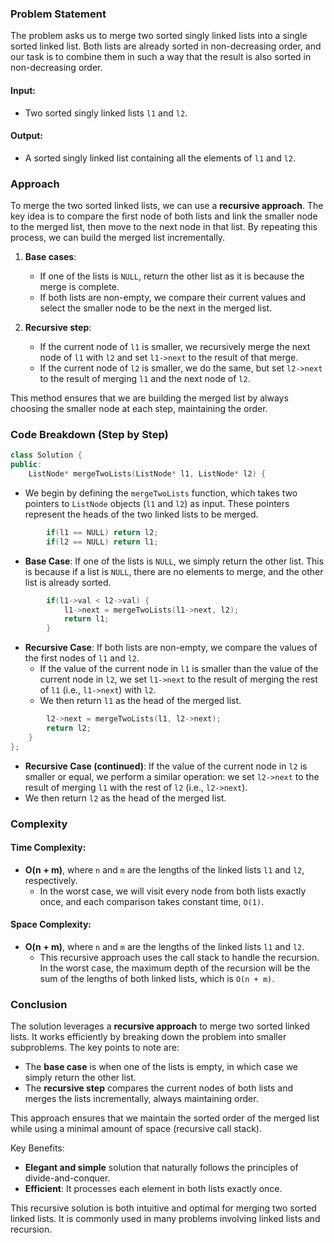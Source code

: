 ### Problem Statement

The problem asks us to merge two sorted singly linked lists into a single sorted linked list. Both lists are already sorted in non-decreasing order, and our task is to combine them in such a way that the result is also sorted in non-decreasing order.

#### Input:
- Two sorted singly linked lists `l1` and `l2`.

#### Output:
- A sorted singly linked list containing all the elements of `l1` and `l2`.

### Approach

To merge the two sorted linked lists, we can use a **recursive approach**. The key idea is to compare the first node of both lists and link the smaller node to the merged list, then move to the next node in that list. By repeating this process, we can build the merged list incrementally.

1. **Base cases**:
   - If one of the lists is `NULL`, return the other list as it is because the merge is complete.
   - If both lists are non-empty, we compare their current values and select the smaller node to be the next in the merged list.
   
2. **Recursive step**:
   - If the current node of `l1` is smaller, we recursively merge the next node of `l1` with `l2` and set `l1->next` to the result of that merge.
   - If the current node of `l2` is smaller, we do the same, but set `l2->next` to the result of merging `l1` and the next node of `l2`.

This method ensures that we are building the merged list by always choosing the smaller node at each step, maintaining the order.

### Code Breakdown (Step by Step)

```cpp
class Solution {
public:
    ListNode* mergeTwoLists(ListNode* l1, ListNode* l2) {
```
- We begin by defining the `mergeTwoLists` function, which takes two pointers to `ListNode` objects (`l1` and `l2`) as input. These pointers represent the heads of the two linked lists to be merged.

```cpp
        if(l1 == NULL) return l2;
        if(l2 == NULL) return l1;
```
- **Base Case**: If one of the lists is `NULL`, we simply return the other list. This is because if a list is `NULL`, there are no elements to merge, and the other list is already sorted.
  
```cpp
        if(l1->val < l2->val) {
            l1->next = mergeTwoLists(l1->next, l2);
            return l1;
        }
```
- **Recursive Case**: If both lists are non-empty, we compare the values of the first nodes of `l1` and `l2`. 
  - If the value of the current node in `l1` is smaller than the value of the current node in `l2`, we set `l1->next` to the result of merging the rest of `l1` (i.e., `l1->next`) with `l2`.
  - We then return `l1` as the head of the merged list.
  
```cpp
        l2->next = mergeTwoLists(l1, l2->next);
        return l2;
    }
};
```
- **Recursive Case (continued)**: If the value of the current node in `l2` is smaller or equal, we perform a similar operation: we set `l2->next` to the result of merging `l1` with the rest of `l2` (i.e., `l2->next`).
- We then return `l2` as the head of the merged list.

### Complexity

#### Time Complexity:
- **O(n + m)**, where `n` and `m` are the lengths of the linked lists `l1` and `l2`, respectively.
  - In the worst case, we will visit every node from both lists exactly once, and each comparison takes constant time, `O(1)`.

#### Space Complexity:
- **O(n + m)**, where `n` and `m` are the lengths of the linked lists `l1` and `l2`.
  - This recursive approach uses the call stack to handle the recursion. In the worst case, the maximum depth of the recursion will be the sum of the lengths of both linked lists, which is `O(n + m)`.

### Conclusion

The solution leverages a **recursive approach** to merge two sorted linked lists. It works efficiently by breaking down the problem into smaller subproblems. The key points to note are:

- The **base case** is when one of the lists is empty, in which case we simply return the other list.
- The **recursive step** compares the current nodes of both lists and merges the lists incrementally, always maintaining order.
  
This approach ensures that we maintain the sorted order of the merged list while using a minimal amount of space (recursive call stack).

Key Benefits:
- **Elegant and simple** solution that naturally follows the principles of divide-and-conquer.
- **Efficient**: It processes each element in both lists exactly once.

This recursive solution is both intuitive and optimal for merging two sorted linked lists. It is commonly used in many problems involving linked lists and recursion.